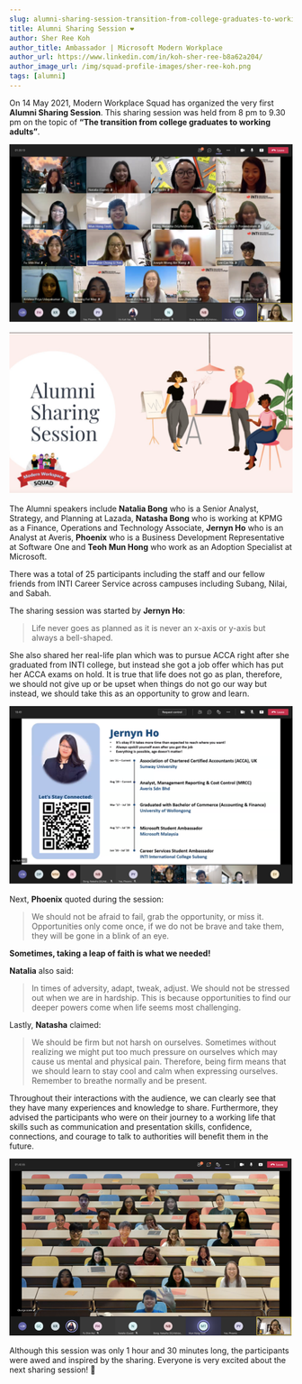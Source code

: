 ```yaml
---
slug: alumni-sharing-session-transition-from-college-graduates-to-working-adults
title: Alumni Sharing Session ❤️
author: Sher Ree Koh
author_title: Ambassador | Microsoft Modern Workplace
author_url: https://www.linkedin.com/in/koh-sher-ree-b8a62a204/
author_image_url: /img/squad-profile-images/sher-ree-koh.png
tags: [alumni]
---
```


On 14 May 2021, Modern Workplace Squad has organized the very first **Alumni Sharing Session**. This sharing session was held from 8 pm to 9.30 pm on the topic of **“The transition from college graduates to working adults”**.  

![Group Photo Grid](img/2021-01-29-launching-smp/group_photo_grid.png)

<!--truncate-->

![Banner](img/2021-01-29-launching-smp/banner.png)

The Alumni speakers include **Natalia Bong** who is a Senior Analyst, Strategy, and Planning at Lazada, **Natasha Bong** who is working at KPMG as a Finance, Operations and Technology Associate, **Jernyn Ho** who is an Analyst at Averis, **Phoenix** who is a Business Development Representative at Software One and **Teoh Mun Hong** who work as an Adoption Specialist at Microsoft.

There was a total of 25 participants including the staff and our fellow friends from INTI Career Service across campuses including Subang, Nilai, and Sabah.

The sharing session was started by **Jernyn Ho**:

> Life never goes as planned as it is never an x-axis or y-axis but always a bell-shaped.

She also shared her real-life plan which was to pursue ACCA right after she graduated from INTI college, but instead she got a job offer which has put her ACCA exams on hold. It is true that life does not go as plan, therefore, we should not give up or be upset when things do not go our way but instead, we should take this as an opportunity to grow and learn.

![Jern Backdrop](img/2021-01-29-launching-smp/jern_backdrop.png)

Next, **Phoenix** quoted during the session:

> We should not be afraid to fail, grab the opportunity, or miss it. Opportunities only come once, if we do not be brave and take them, they will be gone in a blink of an eye.

**Sometimes, taking a leap of faith is what we needed!**

**Natalia** also said:

> In times of adversity, adapt, tweak, adjust. We should not be stressed out when we are in hardship. This is because opportunities to find our deeper powers come when life seems most challenging.

Lastly, **Natasha** claimed:

> We should be firm but not harsh on ourselves. Sometimes without realizing we might put too much pressure on ourselves which may cause us mental and physical pain. Therefore, being firm means that we should learn to stay cool and calm when expressing ourselves. Remember to breathe normally and be present.

Throughout their interactions with the audience, we can clearly see that they have many experiences and knowledge to share. Furthermore, they advised the participants who were on their journey to a working life that skills such as communication and presentation skills, confidence, connections, and courage to talk to authorities will benefit them in the future.

![Last Group Photo](img/2021-01-29-launching-smp/last_group_photo.png)

Although this session was only 1 hour and 30 minutes long, the participants were awed and inspired by the sharing. Everyone is very excited about the next sharing session! 🎉
